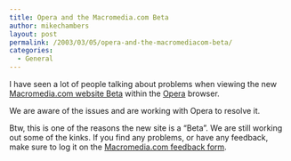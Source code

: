 ```yaml
---
title: Opera and the Macromedia.com Beta
author: mikechambers
layout: post
permalink: /2003/03/05/opera-and-the-macromediacom-beta/
categories:
  - General
---
```



I have seen a lot of people talking about problems when viewing the new [Macromedia.com website Beta][1] within the [Opera][2] browser.

We are aware of the issues and are working with Opera to resolve it.

Btw, this is one of the reasons the new site is a &#8220;Beta&#8221;. We are still working out some of the kinks. If you find any problems, or have any feedback, make sure to log it on the [Macromedia.com feedback form][3].

 [1]: http://www.macromedia.com
 [2]: http://www.opera.com/
 [3]: http://www.macromedia.com/bin/webfeedback.cgi